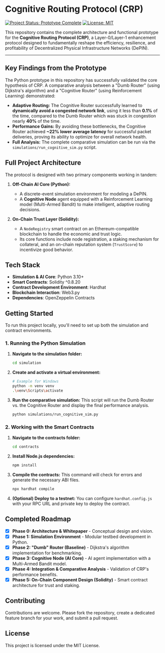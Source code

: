 # Cognitive Routing Protocol (CRP)

[![Project Status: Prototype Complete](https://img.shields.io/badge/status-prototype_complete-brightgreen.svg)](https://github.com/Yudis-bit/Cognitive-Routing-Protocol)
[![License: MIT](https://img.shields.io/badge/License-MIT-blue.svg)](https://opensource.org/licenses/MIT)

This repository contains the complete architecture and functional prototype for the **Cognitive Routing Protocol (CRP)**, a Layer-0/Layer-1 enhancement protocol designed to fundamentally reshape the efficiency, resilience, and profitability of Decentralized Physical Infrastructure Networks (DePIN).

---

## Key Findings from the Prototype

The Python prototype in this repository has successfully validated the core hypothesis of CRP. A comparative analysis between a "Dumb Router" (using Dijkstra's algorithm) and a "Cognitive Router" (using Reinforcement Learning) demonstrated:

* **Adaptive Routing:** The Cognitive Router successfully learned to **dynamically avoid a congested network link**, using it less than **0.1%** of the time, compared to the Dumb Router which was stuck in congestion nearly **40%** of the time.
* **Performance Gains:** By avoiding these bottlenecks, the Cognitive Router achieved **~22% lower average latency** for successful packet deliveries, proving its ability to optimize for overall network health.
* **Full Analysis:** The complete comparative simulation can be run via the `simulations/run_cognitive_sim.py` script.

## Full Project Architecture

The protocol is designed with two primary components working in tandem:

1.  **Off-Chain AI Core (Python):**
    * A discrete-event simulation environment for modeling a DePIN.
    * A **Cognitive Node** agent equipped with a Reinforcement Learning model (Multi-Armed Bandit) to make intelligent, adaptive routing decisions.

2.  **On-Chain Trust Layer (Solidity):**
    * A `NodeRegistry` smart contract on an Ethereum-compatible blockchain to handle the economic and trust logic.
    * Its core functions include node registration, a staking mechanism for collateral, and an on-chain reputation system (`TrustScore`) to incentivize good behavior.

## Tech Stack

* **Simulation & AI Core**: Python 3.10+
* **Smart Contracts**: Solidity ^0.8.20
* **Contract Development Environment**: Hardhat
* **Blockchain Interaction**: Web3.py
* **Dependencies**: OpenZeppelin Contracts

## Getting Started

To run this project locally, you'll need to set up both the simulation and contract environments.

### 1. Running the Python Simulation

1.  **Navigate to the simulation folder:**
    ```bash
    cd simulation
    ```
2.  **Create and activate a virtual environment:**
    ```bash
    # Example for Windows
    python -m venv venv
    .\venv\Scripts\activate
    ```
3.  **Run the comparative simulation:**
    This script will run the Dumb Router vs. the Cognitive Router and display the final performance analysis.
    ```bash
    python simulations/run_cognitive_sim.py
    ```

### 2. Working with the Smart Contracts

1.  **Navigate to the contracts folder:**
    ```bash
    cd contracts
    ```
2.  **Install Node.js dependencies:**
    ```bash
    npm install
    ```
3.  **Compile the contracts:**
    This command will check for errors and generate the necessary ABI files.
    ```bash
    npx hardhat compile
    ```
4.  **(Optional) Deploy to a testnet:**
    You can configure `hardhat.config.js` with your RPC URL and private key to deploy the contract.

## Completed Roadmap

* [x] **Phase 0: Architecture & Whitepaper** - Conceptual design and vision.
* [x] **Phase 1: Simulation Environment** - Modular testbed development in Python.
* [x] **Phase 2: "Dumb" Router (Baseline)** - Dijkstra's algorithm implementation for benchmarking.
* [x] **Phase 3: Cognitive Node (AI Core)** - AI agent implementation with a Multi-Armed Bandit model.
* [x] **Phase 4: Integration & Comparative Analysis** - Validation of CRP's performance benefits.
* [x] **Phase 5: On-Chain Component Design (Solidity)** - Smart contract architecture for trust and staking.

## Contributing

Contributions are welcome. Please fork the repository, create a dedicated feature branch for your work, and submit a pull request.

## License

This project is licensed under the MIT License.